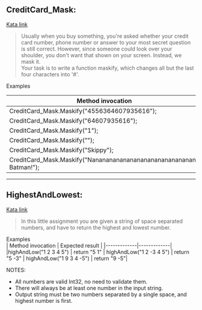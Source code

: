 ## CreditCard_Mask:
[Kata link](https://www.codewars.com/kata/5412509bd436bd33920011bc)

> Usually when you buy something, you're asked whether your credit card number, phone number or answer to your most secret question is still correct. However, since someone could look over your shoulder, you don't want that shown on your screen. Instead, we mask it. <br/>
>Your task is to write a function maskify, which changes all but the last four characters into '#'.

Examples<br/>

| Method invocation | Expected result |
|-------------|-------------|
|CreditCard_Mask.Maskify("4556364607935616"); | should return "############5616"|
|CreditCard_Mask.Maskify("64607935616");      | should return "#######5616"
|CreditCard_Mask.Maskify("1");                | should return "1"
|CreditCard_Mask.Maskify("");                 | should return ""
|CreditCard_Mask.Maskify("Skippy");           | should return "##ippy"
|CreditCard_Mask.Maskify("Nananananananananananananananana Batman!"); | should return "####################################man!"

---

## HighestAndLowest:
[Kata link](https://www.codewars.com/kata/554b4ac871d6813a03000035)

>In this little assignment you are given a string of space separated numbers, and have to return the highest and lowest number.

Examples<br/>
| Method invocation | Expected result |
|-------------|-------------|
|highAndLow("1 2 3 4 5")  | return "5 1" |
highAndLow("1 2 -3 4 5") | return "5 -3" |
highAndLow("1 9 3 4 -5") | return "9 -5"|

NOTES:
- All numbers are valid Int32, no need to validate them.
- There will always be at least one number in the input string.
- Output string must be two numbers separated by a single space, and highest number is first.